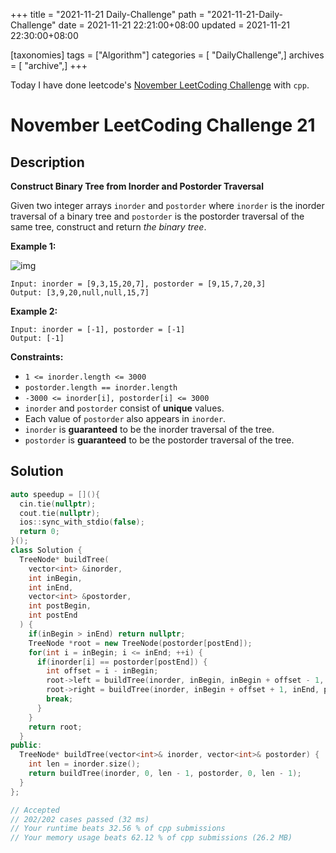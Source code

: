 +++
title = "2021-11-21 Daily-Challenge"
path = "2021-11-21-Daily-Challenge"
date = 2021-11-21 22:21:00+08:00
updated = 2021-11-21 22:30:00+08:00

[taxonomies]
tags = ["Algorithm"]
categories = [ "DailyChallenge",]
archives = [ "archive",]
+++

Today I have done leetcode's [November LeetCoding Challenge](https://leetcode.com/problems/construct-binary-tree-from-inorder-and-postorder-traversal/) with `cpp`.

<!-- more -->

# November LeetCoding Challenge 21

## Description

**Construct Binary Tree from Inorder and Postorder Traversal**

Given two integer arrays `inorder` and `postorder` where `inorder` is the inorder traversal of a binary tree and `postorder` is the postorder traversal of the same tree, construct and return *the binary tree*.

 

**Example 1:**

![img](https://assets.leetcode.com/uploads/2021/02/19/tree.jpg)

```
Input: inorder = [9,3,15,20,7], postorder = [9,15,7,20,3]
Output: [3,9,20,null,null,15,7]
```

**Example 2:**

```
Input: inorder = [-1], postorder = [-1]
Output: [-1]
```

 

**Constraints:**

- `1 <= inorder.length <= 3000`
- `postorder.length == inorder.length`
- `-3000 <= inorder[i], postorder[i] <= 3000`
- `inorder` and `postorder` consist of **unique** values.
- Each value of `postorder` also appears in `inorder`.
- `inorder` is **guaranteed** to be the inorder traversal of the tree.
- `postorder` is **guaranteed** to be the postorder traversal of the tree.

## Solution

``` cpp
auto speedup = [](){
  cin.tie(nullptr);
  cout.tie(nullptr);
  ios::sync_with_stdio(false);
  return 0;
}();
class Solution {
  TreeNode* buildTree(
    vector<int> &inorder, 
    int inBegin,
    int inEnd,
    vector<int> &postorder,
    int postBegin,
    int postEnd
  ) {
    if(inBegin > inEnd) return nullptr;
    TreeNode *root = new TreeNode(postorder[postEnd]);
    for(int i = inBegin; i <= inEnd; ++i) {
      if(inorder[i] == postorder[postEnd]) {
        int offset = i - inBegin;
        root->left = buildTree(inorder, inBegin, inBegin + offset - 1, postorder, postBegin, postBegin + offset - 1);
        root->right = buildTree(inorder, inBegin + offset + 1, inEnd, postorder, postBegin + offset, postEnd - 1);
        break;
      }
    }
    return root;
  }
public:
  TreeNode* buildTree(vector<int>& inorder, vector<int>& postorder) {
    int len = inorder.size();
    return buildTree(inorder, 0, len - 1, postorder, 0, len - 1);
  }
};

// Accepted
// 202/202 cases passed (32 ms)
// Your runtime beats 32.56 % of cpp submissions
// Your memory usage beats 62.12 % of cpp submissions (26.2 MB)
```
